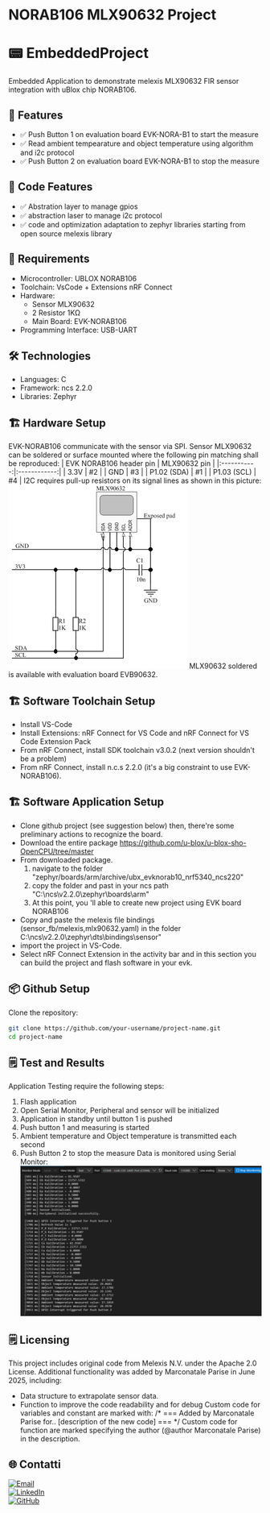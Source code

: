 # NORAB106 MLX90632 Project

# 📟 EmbeddedProject
Embedded Application to demonstrate melexis MLX90632 FIR sensor integration with uBlox chip NORAB106.

## 🚀 Features
- ✅ Push Button 1 on evaluation board EVK-NORA-B1 to start the measure
- ✅ Read ambient tempearature and object temperature using algorithm and i2c protocol
- ✅ Push Button 2 on evaluation board EVK-NORA-B1 to stop the measure

## 🚀 Code Features
- ✅ Abstration layer to manage gpios
- ✅ abstraction laser to manage i2c protocol
- ✅ code and optimization adaptation to zephyr libraries starting from open source melexis library

## 🔧 Requirements
- Microcontroller: UBLOX NORAB106
- Toolchain: VsCode + Extensions nRF Connect
- Hardware:
  - Sensor MLX90632
  - 2 Resistor 1KΩ
  - Main Board: EVK-NORAB106
- Programming Interface: USB-UART

## 🛠️ Technologies
- Languages: C
- Framework: ncs 2.2.0
- Libraries: Zephyr

## 🏗️ Hardware Setup
EVK-NORAB106 communicate with the sensor via SPI.
Sensor MLX90632 can be soldered or surface mounted where the following pin matching shall be reproduced:
| EVK NORAB106 header pin | MLX90632 pin |
|:-----------:|:------------:|
| 3.3V      | #2 |
| GND    | #3 |
| P1.02 (SDA)     | #1 |
| P1.03 (SCL)     | #4 |
I2C requires pull-up resistors on its signal lines as shown in this picture:
![Alt text](images/HardwareSetup.png)
MLX90632 soldered is available with evaluation board EVB90632.

## 🏗️ Software Toolchain Setup
- Install VS-Code
- Install Extensions: nRF Connect for VS Code and nRF Connect for VS Code Extension Pack
- From nRF Connect, install SDK toolchain v3.0.2 (next version shouldn't be a problem)
- From nRF Connect, install n.c.s 2.2.0 (it's a big constraint to use EVK-NORAB106).

## 🏗️ Software Application Setup
- Clone github project (see suggestion below) then, there're some preliminary actions to recognize the board.
- Download the entire package https://github.com/u-blox/u-blox-sho-OpenCPU/tree/master 
- From downloaded package.
   1. navigate to the folder "zephyr/boards/arm/archive/ubx_evknorab10_nrf5340_ncs220"
   2. copy the folder and past in your ncs path  "C:\ncs\v2.2.0\zephyr\boards\arm\"
   3. At this point, you 'll able to create new project using EVK board NORAB106
- Copy and paste the melexis file bindings (sensor_fb/melexis,mlx90632.yaml) in the folder C:\ncs\v2.2.0\zephyr\dts\bindings\sensor"
- import the project in VS-Code.
- Select nRF Connect Extension in the activity bar and in this section you can build the project and flash software in your evk.

## 📦 Github Setup
Clone the repository:
```bash
git clone https://github.com/your-username/project-name.git
cd project-name
```

## 🗒️ Test and Results
Application Testing require the following steps:
1. Flash application
2. Open Serial Monitor, Peripheral and sensor will be initialized
3. Application in standby until button 1 is pushed
4. Push button 1 and measuring is started
5. Ambient temperature  and Object temperature is transmitted each second
5. Push Button 2 to stop the measure 
Data is monitored using Serial Monitor:
![Alt text](images/SerialMonitor.png)

## 🗒️ Licensing
This project includes original code from Melexis N.V. under the Apache 2.0 License.
Additional functionality was added by Marconatale Parise in June 2025, including:
- Data structure to extrapolate sensor data. 
- Function to improve the code readability and for debug 
Custom code for variables and constant are marked with:
    /* === Added by Marconatale Parise for.. [description of the new code] === */
Custom code for function are marked specifying the author (@author Marconatale Parise) in the description.

## 🌐 Contatti
[![Email](https://img.shields.io/badge/mail-marconatale%20parise-blue)](mailto:mp@tech-in-mind.it)  
[![LinkedIn](https://img.shields.io/badge/badge-marconatale%20parise-green)](https://www.linkedin.com/in/marconatale-parise-48a07b94)  
[![GitHub](https://img.shields.io/badge/badge-Github-black)](https://github.com/MpDev89)